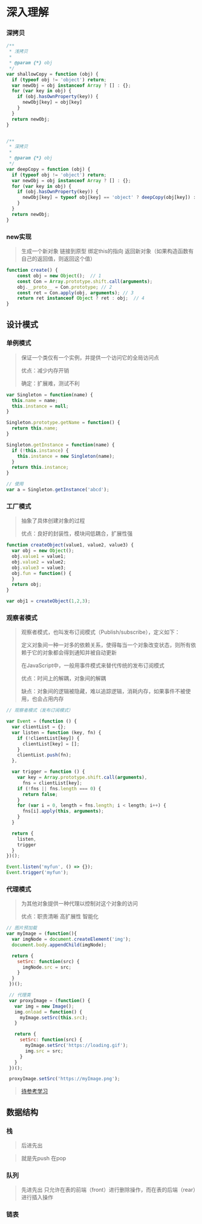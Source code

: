 # 深入理解
### 深拷贝
```js
/**
 * 浅拷贝
 *
 * @param {*} obj
 */
var shallowCopy = function (obj) {
  if (typeof obj != 'object') return;
  var newObj = obj instanceof Array ? [] : {};
  for (var key in obj) {
    if (obj.hasOwnProperty(key)) {
      newObj[key] = obj[key]
    }
  }
  return newObj;
}


/**
 * 深拷贝
 *
 * @param {*} obj
 */
var deepCopy = function (obj) {
  if (typeof obj != 'object') return;
  var newObj = obj instanceof Array ? [] : {};
  for (var key in obj) {
    if (obj.hasOwnProperty(key)) {
      newObj[key] = typeof obj[key] == 'object' ? deepCopy(obj[key]) : obj[key];
    }
  }
  return newObj;
} 
```

### new实现
> 生成一个新对象
> 链接到原型
> 绑定this的指向
> 返回新对象（如果构造函数有自己的返回值，则返回这个值）
```js
function create() {
    const obj = new Object();  // 1
    const Con = Array.prototype.shift.call(arguments);
    obj.__proto__ = Con.prototype; // 2
    const ret = Con.apply(obj, arguments); // 3
    return ret instanceof Object ? ret : obj;  // 4
}
```

## 设计模式

### 单例模式
> 保证一个类仅有一个实例，并提供一个访问它的全局访问点
> 
> 优点：减少内存开销
> 
> 确定：扩展难，测试不利
```js
var Singleton = function(name) {
  this.name = name;
  this.instance = null;
}

Singleton.prototype.getName = function() {
  return this.name;
}

Singleton.getInstance = function(name) {
  if (!this.instance) {
    this.instance = new Singleton(name);
  }
  return this.instance;
}

// 使用
var a = Singleton.getInstance('abcd');
```

### 工厂模式
> 抽象了具体创建对象的过程
> 
> 优点：良好的封装性，模块间低耦合，扩展性强
```js
function createObject(value1, value2, value3) {
  var obj = new Object();
  obj.value1 = value1;
  obj.value2 = value2;
  obj.value3 = value3;
  obj.fun = function() {
  }
  return obj;
}

var obj1 = createObject(1,2,3);
```

### 观察者模式
> 观察者模式，也叫发布订阅模式（Publish/subscribe），定义如下：
>
>定义对象间一种一对多的依赖关系，使得每当一个对象改变状态，则所有依赖于它的对象都会得到通知并被自动更新
>
> 在JavaScript中，一般用事件模式来替代传统的发布订阅模式
>
> 优点：时间上的解耦，对象间的解耦
>
> 缺点：对象间的逻辑被隐藏，难以追踪逻辑，消耗内存，如果事件不被使用，也会占用内存
```js
// 观察者模式（发布订阅模式）

var Event = (function () {
  var clientList = {};
  var listen = function (key, fn) {
    if (!clientList[key]) {
      clientList[key] = [];
    }
    clientList.push(fn);
  },

  var trigger = function () {
    var key = Array.prototype.shift.call(arguments),
      fns = clientList[key];
    if (!fns || fns.length === 0) {
      return false;
    }
    for (var i = 0, length = fns.length; i < length; i++) {
      fns[i].apply(this, arguments);
    }
  }

  return {
    listen,
    trigger
  }
})();

Event.listen('myfun', () => {});
Event.trigger('myfun');
```

### 代理模式
> 为其他对象提供一种代理以控制对这个对象的访问
> 
> 优点：职责清晰 高扩展性 智能化
```js
// 图片预加载
var myImage = (function(){
  var imgNode = document.createElement('img');
  document.body.appendChild(imgNode);

  return {
    setSrc: function(src) {
      imgNode.src = src;
    }
  }
 })();

 // 代理类
 var proxyImage = (function() {
   var img = new Image();
   img.onload = function() {
     myImage.setSrc(this.src);
   }

   return {
     setSrc: function(src) {
       myImage.setSrc('https://loading.gif');
       img.src = src;
     }
   }
 })();

 proxyImage.setSrc('https://myImage.png');
```

> [待参考学习](https://github.com/louzhedong/blog)

## 数据结构

### 栈
> 后进先出

> 就是先push 在pop


### 队列
> 先进先出 只允许在表的前端（front）进行删除操作，而在表的后端（rear）进行插入操作

### 链表